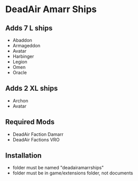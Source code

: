# DeadAir Amarr Ships

## Adds 7 L ships
- Abaddon
- Armageddon
- Avatar
- Harbinger
- Legion
- Omen
- Oracle
## Adds 2 XL ships
- Archon
- Avatar
## Required Mods
- DeadAir Faction Damarr
- DeadAir Factions VRO
## Installation
- folder must be named "deadairamarrships"
- folder must be in game/extensions folder, not documents
